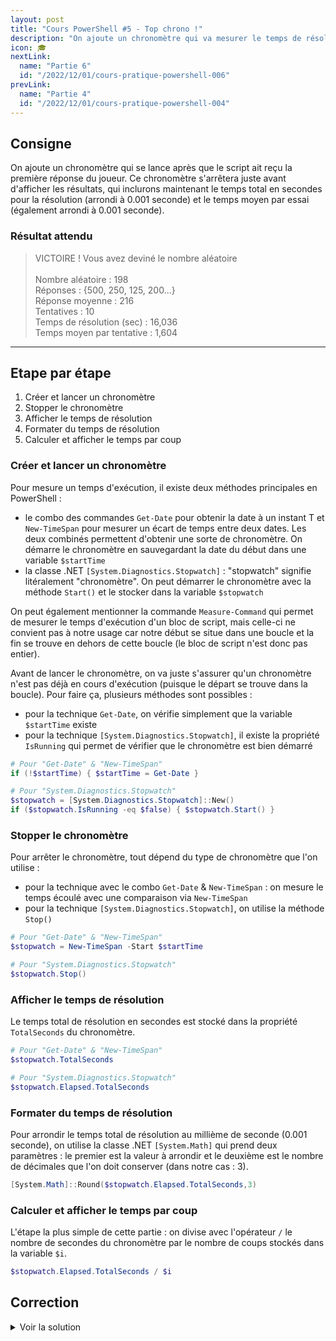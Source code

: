 ```yaml
---
layout: post
title: "Cours PowerShell #5 - Top chrono !"
description: "On ajoute un chronomètre qui va mesurer le temps de résolution total ainsi que le temps moyen par tentative"
icon: 🎓
nextLink:
  name: "Partie 6"
  id: "/2022/12/01/cours-pratique-powershell-006"
prevLink:
  name: "Partie 4"
  id: "/2022/12/01/cours-pratique-powershell-004"
---
```


## Consigne

On ajoute un chronomètre qui se lance après que le script ait reçu la première réponse du joueur. Ce chronomètre s'arrêtera juste avant d'afficher les résultats, qui inclurons maintenant le temps total en secondes pour la résolution (arrondi à 0.001 seconde) et le temps moyen par essai (également arrondi à 0.001 seconde).

### Résultat attendu

> VICTOIRE ! Vous avez deviné le nombre aléatoire\
> \
> Nombre aléatoire          : 198\
> Réponses                  : {500, 250, 125, 200...}\
> Réponse moyenne           : 216\
> Tentatives                : 10\
> Temps de résolution (sec) : 16,036\
> Temps moyen par tentative : 1,604

---

## Etape par étape

1. Créer et lancer un chronomètre
2. Stopper le chronomètre
3. Afficher le temps de résolution
4. Formater du temps de résolution
5. Calculer et afficher le temps par coup

### Créer et lancer un chronomètre

Pour mesure un temps d'exécution, il existe deux méthodes principales en PowerShell :

- le combo des commandes `Get-Date` pour obtenir la date à un instant T et `New-TimeSpan` pour mesurer un écart de temps entre deux dates. Les deux combinés permettent d'obtenir une sorte de chronomètre. On démarre le chronomètre en sauvegardant la date du début dans une variable `$startTime`
- la classe .NET `[System.Diagnostics.Stopwatch]` : "stopwatch" signifie litéralement "chronomètre". On peut démarrer le chronomètre avec la méthode `Start()` et le stocker dans la variable `$stopwatch`

On peut également mentionner la commande `Measure-Command` qui permet de mesurer le temps d'exécution d'un bloc de script, mais celle-ci ne convient pas à notre usage car notre début se situe dans une boucle et la fin se trouve en dehors de cette boucle (le bloc de script n'est donc pas entier).

Avant de lancer le chronomètre, on va juste s'assurer qu'un chronomètre n'est pas déjà en cours d'exécution (puisque le départ se trouve dans la boucle). Pour faire ça, plusieurs méthodes sont possibles :

- pour la technique `Get-Date`, on vérifie simplement que la variable `$startTime` existe
- pour la technique `[System.Diagnostics.Stopwatch]`, il existe la propriété `IsRunning` qui permet de vérifier que le chronomètre est bien démarré

```powershell
# Pour "Get-Date" & "New-TimeSpan"
if (!$startTime) { $startTime = Get-Date }

# Pour "System.Diagnostics.Stopwatch"
$stopwatch = [System.Diagnostics.Stopwatch]::New()
if ($stopwatch.IsRunning -eq $false) { $stopwatch.Start() }
```

### Stopper le chronomètre

Pour arrêter le chronomètre, tout dépend du type de chronomètre que l'on utilise :

- pour la technique avec le combo `Get-Date` & `New-TimeSpan` : on mesure le temps écoulé avec une comparaison via `New-TimeSpan`
- pour la technique `[System.Diagnostics.Stopwatch]`, on utilise la méthode `Stop()`

```powershell
# Pour "Get-Date" & "New-TimeSpan"
$stopwatch = New-TimeSpan -Start $startTime

# Pour "System.Diagnostics.Stopwatch"
$stopwatch.Stop()
```

### Afficher le temps de résolution

Le temps total de résolution en secondes est stocké dans la propriété `TotalSeconds` du chronomètre.

```powershell
# Pour "Get-Date" & "New-TimeSpan"
$stopwatch.TotalSeconds

# Pour "System.Diagnostics.Stopwatch"
$stopwatch.Elapsed.TotalSeconds
```

### Formater du temps de résolution

Pour arrondir le temps total de résolution au millième de seconde (0.001 seconde), on utilise la classe .NET `[System.Math]` qui prend deux paramètres : le premier est la valeur à arrondir et le deuxième est le nombre de décimales que l'on doit conserver (dans notre cas : 3).

```powershell
[System.Math]::Round($stopwatch.Elapsed.TotalSeconds,3)
```

### Calculer et afficher le temps par coup

L'étape la plus simple de cette partie : on divise avec l'opérateur `/` le nombre de secondes du chronomètre par le nombre de coups stockés dans la variable `$i`.

```powershell
$stopwatch.Elapsed.TotalSeconds / $i
```

## Correction

<details>
    <summary>Voir la solution</summary>
    <a href="https://github.com/leobouard/leobouard.github.io/blob/main/assets/scripts/cours-pratique-powershell-005.ps1" target="_blank">cours-pratique-powershell-005.ps1</a>
</details>